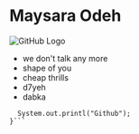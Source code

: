 # Maysara Odeh


![GitHub Logo](https://scontent.fjrs2-1.fna.fbcdn.net/v/t31.0-8/15937117_728810580615833_8135056613987981769_o.jpg?oh=0b7f0fbc198abe777f280760e73484b8&oe=5A22F01C)

* we don't talk any more
* shape of you
* cheap thrills
* d7yeh
* dabka

``` for(int i=0 ; i< 10 ; i++){
  System.out.printl("Github");
}```

 
